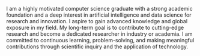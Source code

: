 I am a highly motivated computer science graduate with a strong academic foundation and a deep interest in artificial
 intelligence and data science for research and innovation. I aspire to gain advanced knowledge and global exposure in
 my field. My long-term goal is to contribute to cutting-edge research and become a dedicated researcher in industry or
 academia. I am committed to continuous learning, problem-solving, and making meaningful contributions through
 scientific inquiry and the application of technology.
